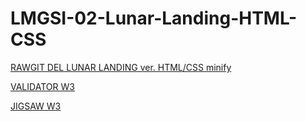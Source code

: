 # LMGSI-02-Lunar-Landing-HTML-CSS

[RAWGIT DEL LUNAR LANDING ver. HTML/CSS minify](https://rawgit.com/xeixa/LMGSI-02-Lunar-Landing-HTML-CSS/minify-ver/LMGSI-02-Lunar_Landing(HTML%20y%20CSS)/index.html)


[VALIDATOR W3](https://validator.w3.org/nu/?doc=https%3A%2F%2Frawgit.com%2Fxeixa%2FLMGSI-02-Lunar-Landing-HTML-CSS%2Fminify-ver%2FLMGSI-02-Lunar_Landing%28HTML%2520y%2520CSS%29%2Findex.html)


[JIGSAW W3](https://jigsaw.w3.org/css-validator/validator?uri=https%3A%2F%2Frawgit.com%2Fxeixa%2FLMGSI-02-Lunar-Landing-HTML-CSS%2Fminify-ver%2FLMGSI-02-Lunar_Landing%28HTML%2520y%2520CSS%29%2Findex.html&profile=css3&usermedium=all&warning=1&vextwarning=&lang=es)
